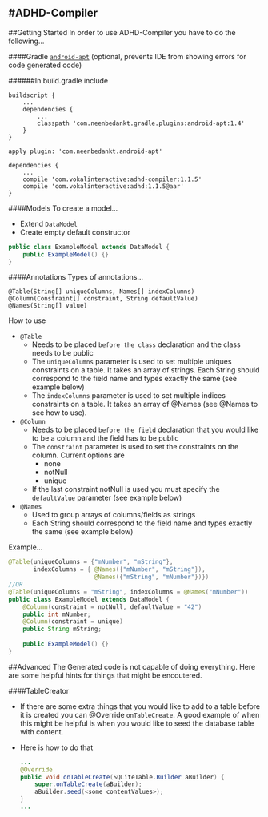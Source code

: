 #ADHD-Compiler
---

##Getting Started
In order to use ADHD-Compiler you have to do the following...

####Gradle
[`android-apt`](https://bitbucket.org/hvisser/android-apt) (optional, prevents IDE from showing errors for code generated code)
	
######In build.gradle include

```
buildscript {
	...
	dependencies {
		...
		classpath 'com.neenbedankt.gradle.plugins:android-apt:1.4'
	}
}
		
apply plugin: 'com.neenbedankt.android-apt'
		
dependencies {
	...
	compile 'com.vokalinteractive:adhd-compiler:1.1.5'
    compile 'com.vokalinteractive:adhd:1.1.5@aar'
}

```

####Models
To create a model...

- Extend `DataModel`
- Create empty default constructor

````java
public class ExampleModel extends DataModel {
	public ExampleModel() {}	
}
````

####Annotations
Types of annotations...

```
@Table(String[] uniqueColumns, Names[] indexColumns)
@Column(Constraint[] constraint, String defaultValue)
@Names(String[] value)
```
How to use

- `@Table` 
	- Needs to be placed `before the class` declaration and the class needs to be public
	- The `uniqueColumns` parameter is used to set multiple uniques constraints on a table. It takes an array of strings. Each String should correspond to the field name and types exactly the same (see example below)
	- The `indexColumns` parameter is used to set multiple indices constraints on a table. It takes an array of @Names (see @Names to see how to use).
- `@Column`
	- Needs to be placed `before the field` declaration that you would like to be a column and the field has to be public
	- The `constraint` parameter is used to set the constraints on the column. Current options are
		- none
		- notNull
		- unique
	- If the last constraint notNull is used you must specify the `defaultValue` parameter (see example below)
- `@Names`
	- Used to group arrays of columns/fields as strings
	- Each String should correspond to the field name and types exactly the same (see example below)

Example...

````java
@Table(uniqueColumns = {"mNumber", "mString"},
	   indexColumns = { @Names({"mNumber", "mString"}),
	    				@Names({"mString", "mNumber"})})
//OR
@Table(uniqueColumns = "mString", indexColumns = @Names("mNumber"))
public class ExampleModel extends DataModel {
	@Column(constraint = notNull, defaultValue = "42") 
	public int mNumber;
	@Column(constraint = unique) 			
	public String mString;
	
	public ExampleModel() {}	
}
````

##Advanced
The Generated code is not capable of doing everything. Here are some helpful hints for things that might be encoutered.


####TableCreator
- If there are some extra things that you would like to add to a table before it is created you can @Override `onTableCreate`. A good example of when this might be helpful is when you would like to seed the database table with content.
- Here is how to do that

	````java
	...
	@Override
    public void onTableCreate(SQLiteTable.Builder aBuilder) {
    	super.onTableCreate(aBuilder);    	
    	aBuilder.seed(<some contentValues>);
    }
    ...
	````

